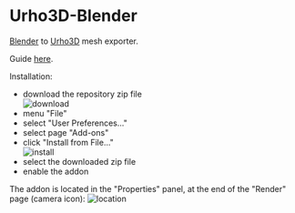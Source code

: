 Urho3D-Blender
==============

[Blender](http://www.blender.org) to [Urho3D](https://urho3d.github.io) mesh exporter.

Guide [here](https://github.com/reattiva/Urho3D-Blender/blob/master/guide.txt).

Installation:
- download the repository zip file        
![download](https://cloud.githubusercontent.com/assets/5704756/26752822/f5ebaecc-4858-11e7-8e7c-35082ee751d3.png)
- menu "File"
- select "User Preferences..."
- select page "Add-ons"
- click "Install from File..."        
![install](https://cloud.githubusercontent.com/assets/5704756/26752823/fd119d7e-4858-11e7-9795-5d3b9d1a895c.png)
- select the downloaded zip file
- enable the addon

The addon is located in the "Properties" panel, at the end of the "Render" page (camera icon):
![location](https://cloud.githubusercontent.com/assets/5704756/26752826/0145c014-4859-11e7-9eb3-15f1724f3d6e.png)
